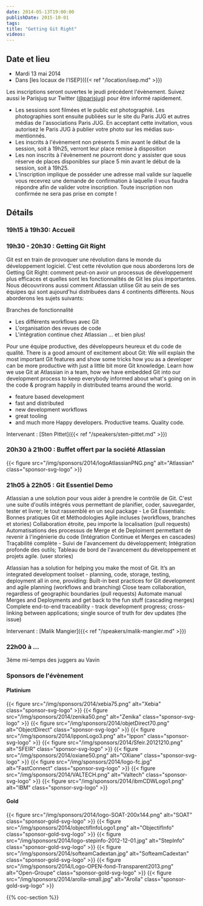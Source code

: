 ```yaml
---
date: 2014-05-13T19:00:00
publishDate: 2015-10-01
tags:
title: "Getting Git Right"
videos:
---
```


## Date et lieu

- Mardi 13 mai 2014
- Dans [les locaux de l'ISEP]({{< ref "/location/isep.md" >}})

Les inscriptions seront ouvertes le jeudi précédent l'évènement. Suivez aussi le Parisjug sur Twitter ([@parisjug](https://twitter.com/parisjug)) pour être informé rapidement.
- Les sessions sont filmées et le public est photographié. Les photographies sont ensuite publiées sur le site du Paris JUG et autres médias de l'associations Paris JUG. En acceptant cette invitation, vous autorisez le Paris JUG à publier votre photo sur les médias sus-mentionnés.
- Les inscrits à l'évènement non présents 5 min avant le début de la session, soit à 19h25, verront leur place remise à disposition
- Les non inscrits à l'évènement ne pourront donc y assister que sous réserve de places disponibles sur place 5 min avant le début de la session, soit à 19h25.
- L’inscription implique de posséder une adresse mail valide sur laquelle vous recevrez une demande de confirmation à laquelle il vous faudra répondre afin de valider votre inscription. Toute inscription non confirmée ne sera pas prise en compte !


## Détails

### 19h15 à 19h30: Accueil

### 19h30 - 20h30 : Getting Git Right

Git est en train de provoquer une révolution dans le monde du développement logiciel. C'est cette révolution que nous aborderons lors de Getting Git Right: comment peut-on avoir un processus de développement plus efficaces et quelles sont les fonctionnalités de Git les plus importantes. Nous découvrirons aussi comment Atlassian utilise Git au sein de ses équipes qui sont aujourd'hui distribuées dans 4 continents différents. Nous aborderons les sujets suivants:

Branches de fonctionnalité
- Les différents workflows avec Git
- L'organisation des revues de code
- L'intégration continue chez Atlassian
… et bien plus!

Pour une équipe productive, des développeurs heureux et du code de qualité.
There is a good amount of excitement about Git: We will explain the most important Git features and show some tricks how you as a developer can be more productive with just a little bit more Git knowledge. Learn how we use Git at Atlassian in a team, how we have embedded Git into our development process to keep everybody informed about what's going on in the code & program happily in distributed teams around the world.
- feature based development
- fast and distributed
- new development workflows
- great tooling
- and much more
Happy developers. Productive teams. Quality code.

Intervenant : [Sten Pittet]({{< ref "/speakers/sten-pittet.md" >}})


### 20h30 à 21h00 : Buffet offert par la société Atlassian

{{< figure src="/img/sponsors/2014/logoAtlassianPNG.png" alt="Atlassian" class="sponsor-svg-logo" >}}


### 21h05 à 22h05 : Git Essentiel Demo

Atlassian a une solution pour vous aider à prendre le contrôle de Git. C'est une suite d'outils intégrés vous permettant de planifier, coder, sauvegarder, tester et livrer; le tout rassemblé en un seul package - Le Git Essentials: Bonnes pratiques Git et Méthodologies Agile incluses (workflows, branches et stories) Collaboration étroite, peu importe la localisation (pull requests) Automatisations des processus de Merge et de Deploiment permettant de revenir à l'ingénierie du code (Intégration Continue et Merges en cascades) Traçabilité complète - Suivi de l'avancement du développement; Intégration profonde des outils; Tableau de bord de l'avancement du développement et projets agile. (user stories)

Atlassian has a solution for helping you make the most of Git. It’s an integrated development toolset - planning, code, storage, testing, deployment all in one, providing: Built-in best practices for Git development and agile planning (workflows and branching) Close team collaboration, regardless of geographic boundaries (pull requests) Automate manual Merges and Deployments and get back to the fun stuff (cascading merges) Complete end-to-end traceability - track development progress; cross-linking between applications; single source of truth for dev updates (the issue)

Intervenant : [Malik Mangier]({{< ref "/speakers/malik-mangier.md" >}})


### 22h00 à ...

3ème mi-temps des juggers au Vavin


### Sponsors de l'évènement

#### Platinium

{{< figure src="/img/sponsors/2014/xebia75.png" alt="Xebia" class="sponsor-svg-logo" >}}
{{< figure src="/img/sponsors/2014/zenika50.png" alt="Zenika" class="sponsor-svg-logo" >}}
{{< figure src="/img/sponsors/2014/objetDirect70.png" alt="ObjectDirect" class="sponsor-svg-logo" >}}
{{< figure src="/img/sponsors/2014/ipponLogo3.png" alt="Ippon" class="sponsor-svg-logo" >}}
{{< figure src="/img/sponsors/2014/Sfeir.20121210.png" alt="SFEIR" class="sponsor-svg-logo" >}}
{{< figure src="/img/sponsors/2014/oxiane50.png" alt="OXiane" class="sponsor-svg-logo" >}}
{{< figure src="/img/sponsors/2014/logo-fc.jpg" alt="FastConnect" class="sponsor-svg-logo" >}}
{{< figure src="/img/sponsors/2014/VALTECH.png" alt="Valtech" class="sponsor-svg-logo" >}}
{{< figure src="/img/sponsors/2014/ibmCDWLogo1.png" alt="IBM" class="sponsor-svg-logo" >}}


#### Gold

{{< figure src="/img/sponsors/2014/logo-SOAT-200x144.png" alt="SOAT" class="sponsor-gold-svg-logo" >}}
{{< figure src="/img/sponsors/2014/objectifInfoLogo1.png" alt="ObjectifInfo" class="sponsor-gold-svg-logo" >}}
{{< figure src="/img/sponsors/2014/logo-stepinfo-2012-12-01.jpg" alt="StepInfo" class="sponsor-gold-svg-logo" >}}
{{< figure src="/img/sponsors/2014/softeamCadextan.jpg" alt="SofteamCadextan" class="sponsor-gold-svg-logo" >}}
{{< figure src="/img/sponsors/2014/Logo-OPEN-fond-Transparent2013.png" alt="Open-Groupe" class="sponsor-gold-svg-logo" >}}
{{< figure src="/img/sponsors/2014/arolla-small.jpg" alt="Arolla" class="sponsor-gold-svg-logo" >}}


{{% coc-section %}}
